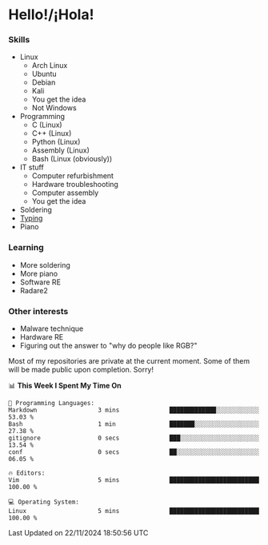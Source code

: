 # Hello!/¡Hola!

### Skills

- Linux
  - Arch Linux
  - Ubuntu
  - Debian
  - Kali
  - You get the idea
  - Not Windows
- Programming
  - C (Linux)
  - C++ (Linux)
  - Python (Linux)
  - Assembly (Linux)
  - Bash (Linux (obviously))
- IT stuff
  - Computer refurbishment
  - Hardware troubleshooting
  - Computer assembly
  - You get the idea
- Soldering
- [Typing](https://monkeytype.com/profile/IngenuineIntel)
- Piano

### Learning
- More soldering
- More piano
- Software RE
- Radare2

### Other interests
- Malware technique
- Hardware RE
- Figuring out the answer to "why do people like RGB?"

Most of my repositories are private at the current moment. Some of them will
be made public upon completion. Sorry!

<!--START_SECTION:waka-->
📊 **This Week I Spent My Time On** 

```text
💬 Programming Languages: 
Markdown                 3 mins              █████████████░░░░░░░░░░░░   53.03 % 
Bash                     1 min               ███████░░░░░░░░░░░░░░░░░░   27.38 % 
gitignore                0 secs              ███░░░░░░░░░░░░░░░░░░░░░░   13.54 % 
conf                     0 secs              ██░░░░░░░░░░░░░░░░░░░░░░░   06.05 % 

🔥 Editors: 
Vim                      5 mins              █████████████████████████   100.00 % 

💻 Operating System: 
Linux                    5 mins              █████████████████████████   100.00 % 
```


 Last Updated on 22/11/2024 18:50:56 UTC
<!--END_SECTION:waka-->
